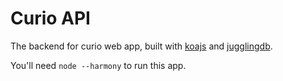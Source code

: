 # Curio API

The backend for curio web app, built with [koajs](http://koajs.com/) and [jugglingdb](https://npmjs.org/package/jugglingdb).

You'll need `node --harmony` to run this app.


